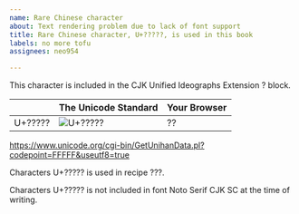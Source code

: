 ```yaml
---
name: Rare Chinese character
about: Text rendering problem due to lack of font support
title: Rare Chinese character, U+?????, is used in this book
labels: no more tofu
assignees: neo954

---
```


This character is included in the CJK Unified Ideographs Extension ? block.

| | The Unicode Standard | Your Browser | 
|----|----|----|
| U+????? | ![U+?????](https://user-images.githubusercontent.com/12424088/55306199-f89e0580-5485-11e9-94b7-6084d699598c.png) | ?? |

https://www.unicode.org/cgi-bin/GetUnihanData.pl?codepoint=FFFFF&useutf8=true

Characters U+????? is used in recipe ???.

Characters U+????? is not included in font Noto Serif CJK SC at the time of writing.
